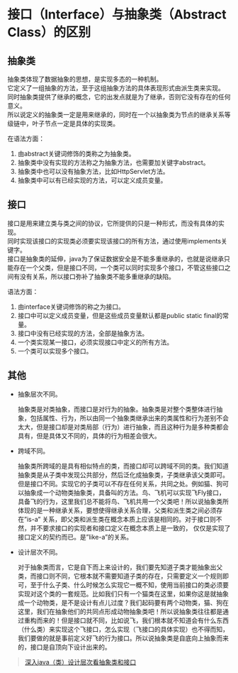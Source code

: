 # 接口（Interface）与抽象类（Abstract Class）的区别

## 抽象类

抽象类体现了数据抽象的思想，是实现多态的一种机制。  
它定义了一组抽象的方法，至于这组抽象方法的具体表现形式由派生类来实现。  
同时抽象类提供了继承的概念，它的出发点就是为了继承，否则它没有存在的任何意义。  
所以说定义的抽象类一定是用来继承的，同时在一个以抽象类为节点的继承关系等级链中，叶子节点一定是具体的实现类。  

在语法方面：  

1. 由abstract关键词修饰的类称之为抽象类。  
2. 抽象类中没有实现的方法称之为抽象方法，也需要加关键字abstract。  
3. 抽象类中也可以没有抽象方法，比如HttpServlet方法。  
4. 抽象类中可以有已经实现的方法，可以定义成员变量。

## 接口

接口是用来建立类与类之间的协议，它所提供的只是一种形式，而没有具体的实现。  
同时实现该接口的实现类必须要实现该接口的所有方法，通过使用implements关键字。   
接口是抽象类的延伸，java为了保证数据安全是不能多重继承的，也就是说继承只能存在一个父类，但是接口不同，一个类可以同时实现多个接口，不管这些接口之间有没有关系，所以接口弥补了抽象类不能多重继承的缺陷。  

语法方面：  

1. 由interface关键词修饰的称之为接口。  
2. 接口中可以定义成员变量，但是这些成员变量默认都是public static final的常量。  
3. 接口中没有已经实现的方法，全部是抽象方法。  
4. 一个类实现某一接口，必须实现接口中定义的所有方法。  
5. 一个类可以实现多个接口。


## 其他

* 抽象层次不同。
  
  抽象类是对类抽象，而接口是对行为的抽象。抽象类是对整个类整体进行抽象，包括属性、行为，所以由同一个抽象类继承出来的类属性和行为差别不会太大，但是接口却是对类局部（行为）进行抽象，而且这种行为是多种类都会具有，但是具体又不同的，具体的行为相差会很大。

* 跨域不同。

    抽象类所跨域的是具有相似特点的类，而接口却可以跨域不同的类。我们知道抽象类是从子类中发现公共部分，然后泛化成抽象类，子类继承该父类即可。但是接口不同。实现它的子类可以不存在任何关系，共同之处。例如猫、狗可以抽象成一个动物类抽象类，具备叫的方法。鸟、飞机可以实现飞Fly接口，具备飞的行为，这里我们总不能将鸟、飞机共用一个父类吧！所以说抽象类所体现的是一种继承关系，要想使得继承关系合理，父类和派生类之间必须存在”is-a” 关系，即父类和派生类在概念本质上应该是相同的。对于接口则不然，并不要求接口的实现者和接口定义在概念本质上是一致的， 仅仅是实现了接口定义的契约而已。是”like-a”的关系。

* 设计层次不同。

    对于抽象类而言，它是自下而上来设计的，我们要先知道子类才能抽象出父类，而接口则不同，它根本就不需要知道子类的存在，只需要定义一个规则即可，至于什么子类、什么时候怎么实现它一概不知，使用当前接口的类必须要实现对这个类的一套规范。比如我们只有一个猫类在这里，如果你这是就抽象成一个动物类，是不是设计有点儿过度？我们起码要有两个动物类，猫、狗在这里，我们在抽象他们的共同点形成动物抽象类吧！所以说抽象类往往都是通过重构而来的！但是接口就不同，比如说飞，我们根本就不知道会有什么东西（什么类）来实现这个飞接口，怎么实现（飞接口的具体实现）也不得而知，我们要做的就是事前定义好飞的行为接口。所以说抽象类是自底向上抽象而来的，接口是自顶向下设计出来的。

> [深入java（类）设计层次看抽象类和接口](https://blog.csdn.net/yabay2208/article/details/73469643)